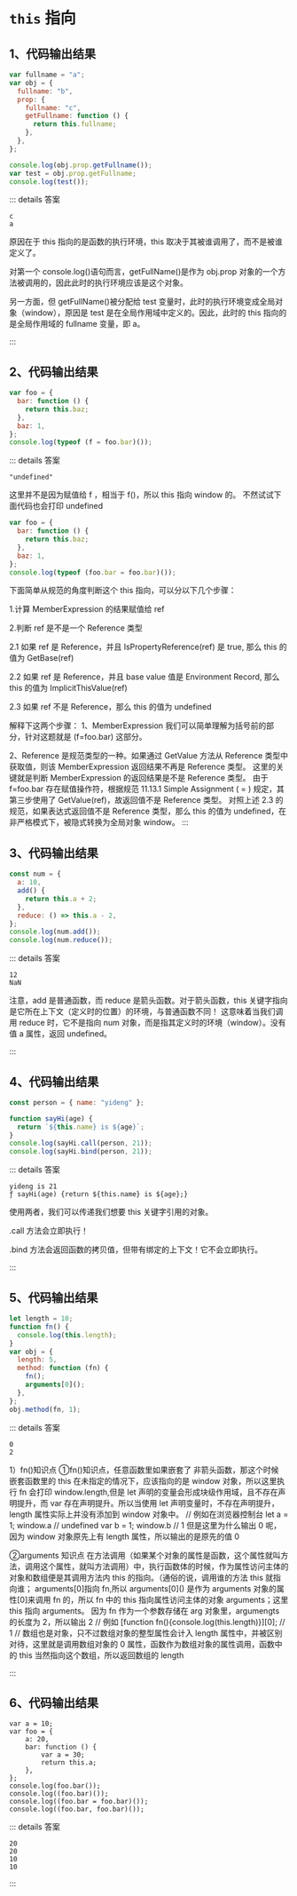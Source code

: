 # `this` 指向

## 1、代码输出结果

```js
var fullname = "a";
var obj = {
  fullname: "b",
  prop: {
    fullname: "c",
    getFullname: function () {
      return this.fullname;
    },
  },
};

console.log(obj.prop.getFullname());
var test = obj.prop.getFullname;
console.log(test());
```

::: details 答案

```text
c
a
```

原因在于 this 指向的是函数的执行环境，this 取决于其被谁调用了，而不是被谁定义了。

对第一个 console.log()语句而言，getFullName()是作为 obj.prop 对象的一个方法被调用的，因此此时的执行环境应该是这个对象。

另一方面，但 getFullName()被分配给 test 变量时，此时的执行环境变成全局对象（window），原因是 test 是在全局作用域中定义的。因此，此时的 this 指向的是全局作用域的 fullname 变量，即 a。

:::

## 2、代码输出结果

```js
var foo = {
  bar: function () {
    return this.baz;
  },
  baz: 1,
};
console.log(typeof (f = foo.bar)());
```

::: details 答案

```text
"undefined"
```

这里并不是因为赋值给 f ，相当于 f()，所以 this 指向 window 的。
不然试试下面代码也会打印 undefined

```js
var foo = {
  bar: function () {
    return this.baz;
  },
  baz: 1,
};
console.log(typeof (foo.bar = foo.bar)());
```

下面简单从规范的角度判断这个 this 指向，可以分以下几个步骤：

1.计算 MemberExpression 的结果赋值给 ref

2.判断 ref 是不是一个 Reference 类型

2.1 如果 ref 是 Reference，并且 IsPropertyReference(ref) 是 true, 那么 this 的值为 GetBase(ref)

2.2 如果 ref 是 Reference，并且 base value 值是 Environment Record, 那么 this 的值为 ImplicitThisValue(ref)

2.3 如果 ref 不是 Reference，那么 this 的值为 undefined

解释下这两个步骤：
1、MemberExpression 我们可以简单理解为括号前的部分，针对这题就是 (f=foo.bar) 这部分。

2、Reference 是规范类型的一种。如果通过 GetValue 方法从 Reference 类型中获取值，则该 MemberExpression 返回结果不再是 Reference 类型。
这里的关键就是判断 MemberExpression 的返回结果是不是 Reference 类型。
由于 f=foo.bar 存在赋值操作符，根据规范 11.13.1 Simple Assignment ( = ) 规定，其第三步使用了 GetValue(ref)，故返回值不是 Reference 类型。
对照上述 2.3 的规范，如果表达式返回值不是 Reference 类型，那么 this 的值为 undefined，在非严格模式下，被隐式转换为全局对象 window。
:::

## 3、代码输出结果

```js
const num = {
  a: 10,
  add() {
    return this.a + 2;
  },
  reduce: () => this.a - 2,
};
console.log(num.add());
console.log(num.reduce());
```

::: details 答案

```text
12
NaN
```

注意，add 是普通函数，而 reduce 是箭头函数。对于箭头函数，this 关键字指向是它所在上下文（定义时的位置）的环境，与普通函数不同！ 这意味着当我们调用 reduce 时，它不是指向 num 对象，而是指其定义时的环境（window）。没有值 a 属性，返回 undefined。

:::

## 4、代码输出结果

```js
const person = { name: "yideng" };

function sayHi(age) {
  return `${this.name} is ${age}`;
}
console.log(sayHi.call(person, 21));
console.log(sayHi.bind(person, 21));
```

::: details 答案

```text
yideng is 21
ƒ sayHi(age) {return ${this.name} is ${age};}
```

使用两者，我们可以传递我们想要 this 关键字引用的对象。

.call 方法会立即执行！

.bind 方法会返回函数的拷贝值，但带有绑定的上下文！它不会立即执行。

:::

## 5、代码输出结果

```js
let length = 10;
function fn() {
  console.log(this.length);
}
var obj = {
  length: 5,
  method: function (fn) {
    fn();
    arguments[0]();
  },
};
obj.method(fn, 1);
```

::: details 答案

```text
0
2
```

1）fn()知识点
①fn()知识点，任意函数里如果嵌套了 非箭头函数，那这个时候 嵌套函数里的 this 在未指定的情况下，应该指向的是 window 对象，所以这里执行 fn 会打印 window.length,但是 let 声明的变量会形成块级作用域，且不存在声明提升，而 var 存在声明提升。所以当使用 let 声明变量时，不存在声明提升，length 属性实际上并没有添加到 window 对象中。
// 例如在浏览器控制台
let a = 1;
window.a // undefined
var b = 1;
window.b // 1
但是这里为什么输出 0 呢，因为 window 对象原先上有 length 属性，所以输出的是原先的值 0

②arguments 知识点
在方法调用（如果某个对象的属性是函数，这个属性就叫方法，调用这个属性，就叫方法调用）中，执行函数体的时候，作为属性访问主体的对象和数组便是其调用方法内 this 的指向。（通俗的说，调用谁的方法 this 就指向谁；
arguments\[0]指向 fn,所以 arguments\[0]() 是作为 arguments 对象的属性\[0]来调用 fn 的，所以 fn 中的 this 指向属性访问主体的对象 arguments；这里 this 指向 arguments。
因为 fn 作为一个参数存储在 arg 对象里，argumengts 的长度为 2，所以输出 2
// 例如
\[function fn(){console.log(this.length)}]\[0]; // 1
// 数组也是对象，只不过数组对象的整型属性会计入 length 属性中，并被区别对待，这里就是调用数组对象的 0 属性，函数作为数组对象的属性调用，函数中的 this 当然指向这个数组，所以返回数组的 length

:::

## 6、代码输出结果

```text
var a = 10;
var foo = {
    a: 20,
    bar: function () {
        var a = 30;
        return this.a;
    },
};
console.log(foo.bar());
console.log((foo.bar)());
console.log((foo.bar = foo.bar)());
console.log((foo.bar, foo.bar)());
```

::: details 答案

```text
20
20
10
10
```

:::
